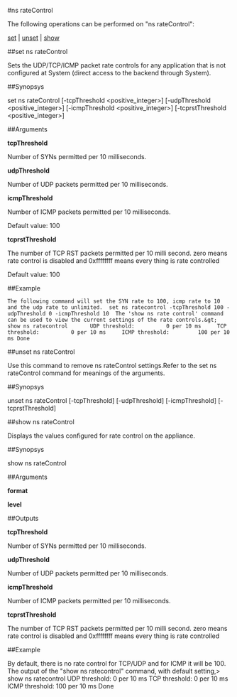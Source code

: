 #ns rateControl

The following operations can be performed on "ns rateControl":


[set](#set-ns-ratecontrol) | [unset](#unset-ns-ratecontrol) | [show](#show-ns-ratecontrol)

##set ns rateControl

Sets the UDP/TCP/ICMP packet rate controls for any application that is not configured at System (direct access to the backend through System).


##Synopsys

set ns rateControl [-tcpThreshold &lt;positive_integer>] [-udpThreshold &lt;positive_integer>] [-icmpThreshold &lt;positive_integer>] [-tcprstThreshold &lt;positive_integer>]


##Arguments

<b>tcpThreshold</b>
Number of SYNs permitted per 10 milliseconds.

<b>udpThreshold</b>
Number of UDP packets permitted per 10 milliseconds.

<b>icmpThreshold</b>
Number of ICMP packets permitted per 10 milliseconds.
Default value: 100

<b>tcprstThreshold</b>
The number of TCP RST packets permitted per 10 milli second. zero means rate control is disabled and 0xffffffff means every thing is rate controlled
Default value: 100



##Example

	The following command will set the SYN rate to 100, icmp rate to 10 and the udp rate to unlimited.	set ns ratecontrol -tcpThreshold 100 -udpThreshold 0 -icmpThreshold 10	The 'show ns rate control' command can be used to view the current settings of the rate controls.&gt; show ns ratecontrol		UDP threshold:			0 per 10 ms		TCP threshold:			0 per 10 ms		ICMP threshold: 		100 per 10 ms Done

##unset ns rateControl

Use this command to remove ns rateControl settings.Refer to the set ns rateControl command for meanings of the arguments.


##Synopsys

unset ns rateControl [-tcpThreshold] [-udpThreshold] [-icmpThreshold] [-tcprstThreshold]


##show ns rateControl

Displays the values configured for rate control on the appliance.


##Synopsys

show ns rateControl


##Arguments

<b>format</b>

<b>level</b>



##Outputs

<b>tcpThreshold</b>
Number of SYNs permitted per 10 milliseconds.

<b>udpThreshold</b>
Number of UDP packets permitted per 10 milliseconds.

<b>icmpThreshold</b>
Number of ICMP packets permitted per 10 milliseconds.

<b>tcprstThreshold</b>
The number of TCP RST packets permitted per 10 milli second. zero means rate control is disabled and 0xffffffff means every thing is rate controlled



##Example

By default, there is no rate control for TCP/UDP and for ICMP it will be 100.  The output of the "show ns ratecontrol" command, with default setting,&gt; show ns ratecontrol		UDP threshold:			0 per 10 ms		TCP threshold:			0 per 10 ms		ICMP threshold: 		100 per 10 ms Done

